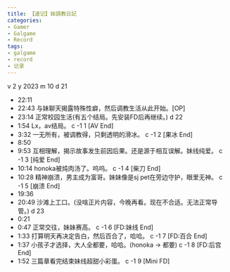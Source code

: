 ```yaml
---
title: 【速记】妹調教日記
categories:
- Gamer
- Galgame
- Record
tags:
- galgame
- record
- 记录
---
```

v 2
y 2023
m 10
d 21
- 22:11
- 22:43
与妹聊天揭露特殊性癖，然后调教生活从此开始。[OP]
- 23:14
正常校园生活(有五个结局。先安装FD后再继续。)
d 22
- 1:54
Lx，av结局。
c -1 1 [AV End]
- 3:32
一无所有，被调教得，只剩透明的滑冰。
c -1 2 [果冰 End]
- 8:50
- 9:53
互相理解，揭示故事发生前因后果。还是源于相互误解。妹线纯爱。
c -1 3 [纯爱 End]
- 10:14
honoka被炖肉汤了。呜呜。
c -1 4 [柴刀 End]
- 10:28
精神崩溃，男主成为富哥。妹妹像是sj pet在旁边守护，眼里无神。
c -1 5 [崩溃 End]
- 19:36
- 20:49
沙滩上工口。(没啥正片内容，今晚再看。现在不合适。无法正常导管。)
d 23
- 0:21
- 0:47
正常交往，妹妹赛高。
c -1 6 [FD:妹线 End]
- 1:33
打算明天再决定告白，然后百合了，哈哈。
c -1 7 [FD:百合 End]
- 1:37
小孩子才选择，大人全都要，哈哈。(honoka -> 都要)
c -1 8 [FD:后宫 End]
- 1:52
三篇章看完结束妹线超甜小彩蛋。
c -1 9 [Mini FD]